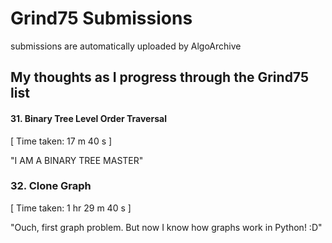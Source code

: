 # Grind75 Submissions
submissions are automatically uploaded by AlgoArchive

## My thoughts as I progress through the Grind75 list

#### 31. Binary Tree Level Order Traversal
[ Time taken: 17 m 40 s ]

"I AM A BINARY TREE MASTER"

### 32. Clone Graph
[ Time taken: 1 hr 29 m 40 s ]

"Ouch, first graph problem. But now I know how graphs work in Python! :D"
